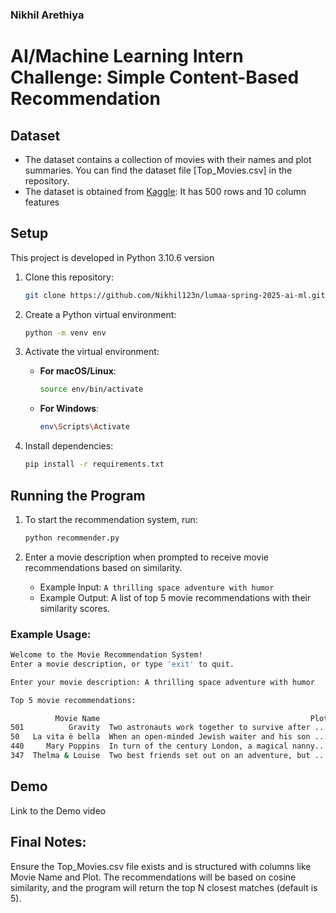 ### Nikhil Arethiya
# AI/Machine Learning Intern Challenge: Simple Content-Based Recommendation

## Dataset
- The dataset contains a collection of movies with their names and plot summaries. You can find the dataset file [Top_Movies.csv] in the repository. 
- The dataset is obtained from [Kaggle](https://www.kaggle.com/datasets/moazeldsokyx/the-500-best-movies-imdb): It has 500 rows and 10 column features


## Setup
This project is developed in Python 3.10.6 version

1. Clone this repository:
   ```bash
   git clone https://github.com/Nikhil123n/lumaa-spring-2025-ai-ml.git
   ```

2. Create a Python virtual environment:
   ```bash
   python -m venv env
   ```

3. Activate the virtual environment:
   - **For macOS/Linux**:
     ```bash
     source env/bin/activate
     ```
   - **For Windows**:
     ```bash
     env\Scripts\Activate
     ```

4. Install dependencies:
   ```bash
   pip install -r requirements.txt
   ```


## Running the Program
1. To start the recommendation system, run:
   ```bash
   python recommender.py
   ```

2. Enter a movie description when prompted to receive movie recommendations based on similarity.
   - Example Input: `A thrilling space adventure with humor`
   - Example Output: A list of top 5 movie recommendations with their similarity scores.

### Example Usage:
```bash
Welcome to the Movie Recommendation System!
Enter a movie description, or type 'exit' to quit.

Enter your movie description: A thrilling space adventure with humor

Top 5 movie recommendations:

          Movie Name                                               Plot  SimilarityScore
501          Gravity  Two astronauts work together to survive after ...         0.202062
50   La vita è bella  When an open-minded Jewish waiter and his son ...         0.178459
440     Mary Poppins  In turn of the century London, a magical nanny...         0.151315
347  Thelma & Louise  Two best friends set out on an adventure, but ...         0.144349
```

## Demo
Link to the Demo video 


## Final Notes:
Ensure the Top_Movies.csv file exists and is structured with columns like Movie Name and Plot.
The recommendations will be based on cosine similarity, and the program will return the top N closest matches (default is 5).
